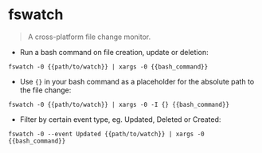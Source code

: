 # fswatch

> A cross-platform file change monitor. 

- Run a bash command on file creation, update or deletion:

`fswatch -0 {{path/to/watch}} | xargs -0 {{bash_command}}`

- Use `{}` in your bash command as a placeholder for the absolute path to the file change:

`fswatch -0 {{path/to/watch}} | xargs -0 -I {} {{bash_command}}`

- Filter by certain event type, eg. Updated, Deleted or Created:

`fswatch -0 --event Updated {{path/to/watch}} | xargs -0 {{bash_command}}`
